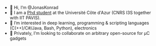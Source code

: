 - 👋 Hi, I’m @JonasKonrad
- 🤖 I am a [Phd student](https://www.i3s.unice.fr/~konrad/) at the Université Côte d'Azur (CNRS I3S together with IIT PAVIS).
- 👀 I’m interested in deep learning, programming & scripting languages (C(++)/C#/Java, Bash, Python), electronics
- 💞️ Privately, I’m looking to collaborate on arbitrary open-source for µC gadgets
